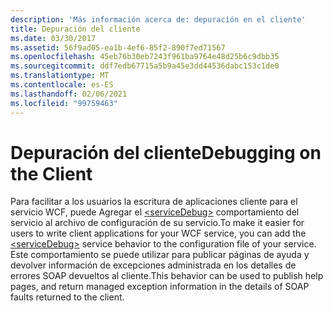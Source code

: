 ```yaml
---
description: 'Más información acerca de: depuración en el cliente'
title: Depuración del cliente
ms.date: 03/30/2017
ms.assetid: 56f9ad05-ea1b-4ef6-85f2-890f7ed71567
ms.openlocfilehash: 45eb76b30eb7243f961ba9764e48d25b6c9dbb35
ms.sourcegitcommit: ddf7edb67715a5b9a45e3dd44536dabc153c1de0
ms.translationtype: MT
ms.contentlocale: es-ES
ms.lasthandoff: 02/06/2021
ms.locfileid: "99759463"
---
```

# <a name="debugging-on-the-client"></a><span data-ttu-id="575fe-103">Depuración del cliente</span><span class="sxs-lookup"><span data-stu-id="575fe-103">Debugging on the Client</span></span>

<span data-ttu-id="575fe-104">Para facilitar a los usuarios la escritura de aplicaciones cliente para el servicio WCF, puede Agregar el [\<serviceDebug>](../../../configure-apps/file-schema/wcf/servicedebug.md) comportamiento del servicio al archivo de configuración de su servicio.</span><span class="sxs-lookup"><span data-stu-id="575fe-104">To make it easier for users to write client applications for your WCF service, you can add the [\<serviceDebug>](../../../configure-apps/file-schema/wcf/servicedebug.md) service behavior to the configuration file of your service.</span></span> <span data-ttu-id="575fe-105">Este comportamiento se puede utilizar para publicar páginas de ayuda y devolver información de excepciones administrada en los detalles de errores SOAP devueltos al cliente.</span><span class="sxs-lookup"><span data-stu-id="575fe-105">This behavior can be used to publish help pages, and return managed exception information in the details of SOAP faults returned to the client.</span></span>
